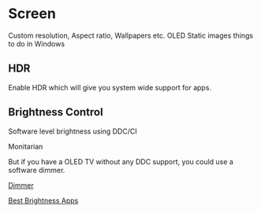 # Screen

Custom resolution, Aspect ratio, Wallpapers etc.
OLED Static images things to do in Windows

## HDR

Enable HDR which will give you system wide support for apps.

## Brightness Control

Software level brightness using DDC/CI

Monitarian 

But if you have a OLED TV without any DDC support, you could use a software dimmer.

[Dimmer](https://www.nelsonpires.com/software/dimmer)

[Best Brightness Apps](https://techwiser.com/brightness-screen-dimmer-apps-windows-10/)
